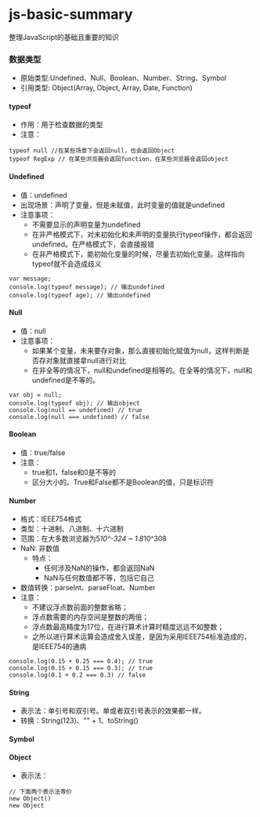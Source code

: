 # js-basic-summary
整理JavaScript的基础且重要的知识
### 数据类型
  - 原始类型:Undefined、Null、Boolean、Number、String、Symbol
  - 引用类型: Object(Array, Object, Array, Date, Function)
#### typeof
- 作用：用于检查数据的类型
- 注意：
```
typeof null //在某些场景下会返回null，也会返回Object
typeof RegExp // 在某些浏览器会返回function，在某些浏览器会返回object
```
#### Undefined
- 值：undefined
- 出现场景：声明了变量，但是未赋值，此时变量的值就是undefined
- 注意事项：
  - 不需要显示的声明变量为undefined
  - 在非严格模式下，对未初始化和未声明的变量执行typeof操作，都会返回undefined。在严格模式下，会直接报错
  - 在非严格模式下，能初始化变量的时候，尽量去初始化变量。这样指向typeof就不会造成歧义
```
var message;
console.log(typeof message); // 输出undefined
console.log(typeof age); // 输出undefined
```
#### Null
- 值：null
- 注意事项：
  - 如果某个变量，未来要存对象，那么直接初始化赋值为null，这样判断是否存对象就直接拿null进行对比
  - 在非全等的情况下，null和undefined是相等的。在全等的情况下，null和undefined是不等的。
```
var obj = null;
console.log(typeof obj); // 输出object
console.log(null == undefined) // true
console.log(null === undefined) // false
```
#### Boolean
- 值：true/false
- 注意：
   - true和1，false和0是不等的
   - 区分大小的。True和False都不是Boolean的值，只是标识符
#### Number
- 格式：IEEE754格式
- 类型：十进制、八进制、十六进制
- 范围：在大多数浏览器为5*10^-324 ~ 1.8*10^308
- NaN: 非数值
  - 特点：
    - 任何涉及NaN的操作，都会返回NaN
    - NaN与任何数值都不等，包括它自己
- 数值转换：parseInt、parseFloat、Number
- 注意：
  -  不建议浮点数前面的整数省略；
  -  浮点数需要的内存空间是整数的两倍；
  -  浮点数最高精度为17位，在进行算术计算时精度远远不如整数；
  -  之所以进行算术运算会造成舍入误差，是因为采用IEEE754标准造成的，是IEEE754的通病
```
console.log(0.15 + 0.25 === 0.4); // true
console.log(0.15 + 0.15 === 0.3); // true
console.log(0.1 + 0.2 === 0.3) // false
```
#### String
- 表示法：单引号和双引号。单或者双引号表示的效果都一样。
- 转换：String(123)、"" + 1、toString()
#### Symbol
#### Object
- 表示法：
```
// 下面两个表示法等价
new Object()
new Object
```